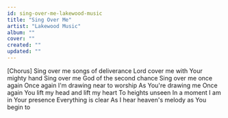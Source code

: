 ```yaml
---
id: sing-over-me-lakewood-music
title: "Sing Over Me"
artist: "Lakewood Music"
album: ""
cover: ""
created: ""
updated: ""
---
```


[Chorus]
Sing over me songs of deliverance
Lord cover me with Your mighty hand
Sing over me God of the second chance
Sing over me once again
Once again I'm drawing near to worship
As You're drawing me
Once again You lift my head and lift my heart
To heights unseen
In a moment I am in Your presence
Everything is clear
As I hear heaven's melody as You begin to